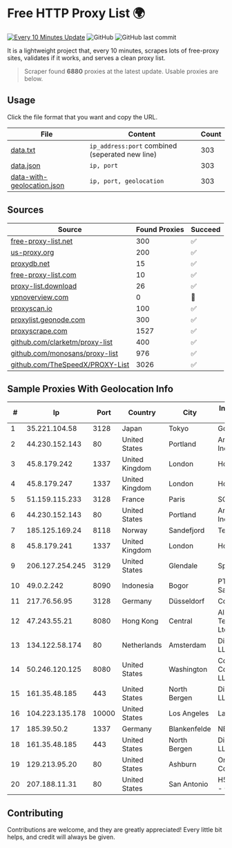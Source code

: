 
# Free HTTP Proxy List 🌍

[![Every 10 Minutes Update](https://github.com/mertguvencli/http-proxy-list/actions/workflows/main.yml/badge.svg?branch=main)](https://github.com/mertguvencli/http-proxy-list/actions/workflows/main.yml)
![GitHub](https://img.shields.io/github/license/mertguvencli/http-proxy-list)
![GitHub last commit](https://img.shields.io/github/last-commit/mertguvencli/http-proxy-list)

It is a lightweight project that, every 10 minutes, scrapes lots of free-proxy sites, validates if it works, and serves a clean proxy list.


> Scraper found **6880** proxies at the latest update. Usable proxies are below.

## Usage

Click the file format that you want and copy the URL.


|File|Content|Count|
|----|-------|-----|
|[data.txt](https://raw.githubusercontent.com/mertguvencli/http-proxy-list/main/proxy-list/data.txt)|`ip_address:port` combined (seperated new line)|303|
|[data.json](https://raw.githubusercontent.com/mertguvencli/http-proxy-list/main/proxy-list/data.json)|`ip, port`|303|
|[data-with-geolocation.json](https://raw.githubusercontent.com/mertguvencli/http-proxy-list/main/proxy-list/data-with-geolocation.json)|`ip, port, geolocation`|303|

## Sources

|Source|Found Proxies|Succeed|
|------|-------------|-------|
|[free-proxy-list.net](https://free-proxy-list.net)|300|✅|
|[us-proxy.org](https://www.us-proxy.org)|200|✅|
|[proxydb.net](http://proxydb.net)|15|✅|
|[free-proxy-list.com](https://free-proxy-list.com/?page=&port=&type%5B%5D=http&type%5B%5D=https&up_time=0&search=Search)|10|✅|
|[proxy-list.download](https://www.proxy-list.download/HTTP)|26|✅|
|[vpnoverview.com](https://vpnoverview.com/privacy/anonymous-browsing/free-proxy-servers)|0|🚫|
|[proxyscan.io](https://www.proxyscan.io)|100|✅|
|[proxylist.geonode.com](https://proxylist.geonode.com/api/proxy-list?limit=300&page=1&sort_by=lastChecked&sort_type=desc&protocols=http,https)|300|✅|
|[proxyscrape.com](https://api.proxyscrape.com/v2/?request=displayproxies&protocol=http&timeout=10000&country=all&ssl=all&anonymity=all)|1527|✅|
|[github.com/clarketm/proxy-list](https://raw.githubusercontent.com/clarketm/proxy-list/master/proxy-list-raw.txt)|400|✅|
|[github.com/monosans/proxy-list](https://raw.githubusercontent.com/monosans/proxy-list/main/proxies/http.txt)|976|✅|
|[github.com/TheSpeedX/PROXY-List](https://raw.githubusercontent.com/TheSpeedX/PROXY-List/master/http.txt)|3026|✅|


## Sample Proxies With Geolocation Info

|#|Ip|Port|Country|City|Internet Service Provider|
|-|--|----|-------|----|-------------------------|
|1|35.221.104.58|3128|Japan|Tokyo|Google LLC|
|2|44.230.152.143|80|United States|Portland|Amazon.com, Inc.|
|3|45.8.179.242|1337|United Kingdom|London|Hostland LLC|
|4|45.8.179.247|1337|United Kingdom|London|Hostland LLC|
|5|51.159.115.233|3128|France|Paris|SCALEWAY|
|6|44.230.152.143|80|United States|Portland|Amazon.com, Inc.|
|7|185.125.169.24|8118|Norway|Sandefjord|TerraHost AS|
|8|45.8.179.241|1337|United Kingdom|London|Hostland LLC|
|9|206.127.254.245|3129|United States|Glendale|Spartan Host Ltd|
|10|49.0.2.242|8090|Indonesia|Bogor|PT Usaha Adi Sanggoro|
|11|217.76.56.95|3128|Germany|Düsseldorf|Contabo GmbH|
|12|47.243.55.21|8080|Hong Kong|Central|Alibaba (US) Technology Co., Ltd.|
|13|134.122.58.174|80|Netherlands|Amsterdam|DigitalOcean, LLC|
|14|50.246.120.125|8080|United States|Washington|Comcast Cable Communications, LLC|
|15|161.35.48.185|443|United States|North Bergen|DigitalOcean, LLC|
|16|104.223.135.178|10000|United States|Los Angeles|LayerHost|
|17|185.39.50.2|1337|Germany|Blankenfelde|NETZNUTZ|
|18|161.35.48.185|443|United States|North Bergen|DigitalOcean, LLC|
|19|129.213.95.20|80|United States|Ashburn|Oracle Corporation|
|20|207.188.11.31|80|United States|San Antonio|H5 Data Centers - Chandler LLC|



## Contributing

Contributions are welcome, and they are greatly appreciated! Every
little bit helps, and credit will always be given.

